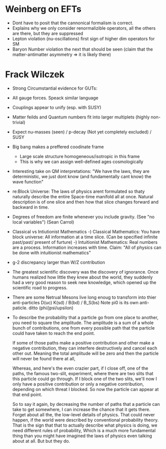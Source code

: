 # Weinberg on EFTs

   - Dont have to posit that the cannonical formalism is correct.
   - Explains why we only consider renormalizible operators, all the others are there, but they are suppressed
   - Lepton violation (nu-oscillations) first sign of higher dim operators for SM
   - Baryon Number violation the next that should be seen (claim that the matter-antimatter asymmetry => it is likely there)


# Frack Wilczek

  - Strong Circumstantial evidence for GUTs:
  - All gauge forces.  Speack similar language
  - Couplings appear to unify (esp. with SUSY)
  - Matter feilds and Quantum numbers fit into larger multiplets (highly non-trivial)
  - Expect nu-masses (seen) / p-decay (Not yet completely excluded) / SUSY
  - Big bang makes a preffered coodinate frame
     - Large scale structure homogeneous/isotropic in this frame
     - This is why we can assign well-defined ages cosmologically
  - Interesting take on QM interpretations:
     "We have the laws, they are deterministic, we just dont know (and fundamentally cant know) the wave function"
  - re:Block Universe: The laws of physics arent formulated so thaty naturally describe the entire Space-time manifold all at once.
     Natural description is of one slice and then how that slice changes forward and backward in time. 

- Degrees of freedom are finite whenever you include gravity.  (See "no local variables")
   (Sean Carrol)


- Classical vs Intiutionist Mathematics
   -) Classical Mathematics: You have block universe: All information at a time slice. (Can be specified infinite past/past/ present of furture)
   -) Intuitionist Mathematics: Real numbers are a process. Information increases with time.
  Claim: "All of physics can be done with intuitionist mathematics"

- g-2 discrepancy larger than W/Z contribution

- The greatest scientific discovery was the discovery of ignorance. Once humans realized how little they knew about the world, they suddenly had a very good reason to seek new knowledge, which opened up the scientific road to progress.


- There are some Netrual Mesons live long enoug to transform into thier anti-particles
   D(uc)
   K(sd) / B(bd) / B_S(bs)
   Note pi0 is its own anti-paticle. ditto (phi/jpsi/upsilon)

-  To describe the probability that a particle go from one place to
   another, you need to square the amplitude.  The amplitude is a sum
   of a whole bunch of contributions, one from every possible path
   that the particle could have taken to reach the end point.

   If some of those paths make a positive contribution and other make
   a negative contribution, they can interfere destructively and
   cancel each other out.  Meaning the total amplitude will be zero
   and then the particle will never be found there at all,

   Whereas, and here's the even crazier part, if I close off, one of
   the paths, the famous two-slit, experiment, where there are two
   slits that this particle could go through.  If I block one of the
   two slits, we'll now I only have a positive contribution or only a
   negative contribution, depending on which threat I blocked.  So now
   the particle can appear at that end point.

   So to say it again, by decreasing the number of paths that a
   particle can take to get somewhere, I can increase the chance that
   it gets there.  Forget about all the, the low-level details of
   physics. That could never happen, if the world were described by
   conventional probability theory.  That is the sign that that to
   actually describe what physics is doing, we need different rules of
   probability, Which is a much more fundamental thing than you might
   have imagined the laws of physics even talking about at all.  But
   but they do.